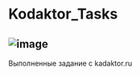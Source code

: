 # Kodaktor_Tasks
![image](https://user-images.githubusercontent.com/44378669/72217490-7c217280-353f-11ea-824e-908566431ade.png)
---------------------------------

Выполненные задание с kadaktor.ru
